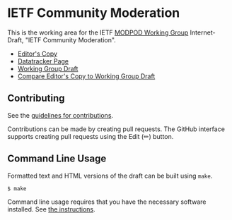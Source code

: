 # IETF Community Moderation

This is the working area for the IETF [MODPOD Working Group](https://datatracker.ietf.org/wg/modpod/documents/) Internet-Draft, "IETF Community Moderation".

* [Editor's Copy](https://larseggert.github.io/draft-ietf-modpod-group-processes/#go.draft-ietf-modpod-group-processes.html)
* [Datatracker Page](https://datatracker.ietf.org/doc/draft-ietf-modpod-group-processes)
* [Working Group Draft](https://datatracker.ietf.org/doc/html/draft-ietf-modpod-group-processes)
* [Compare Editor's Copy to Working Group Draft](https://larseggert.github.io/draft-ietf-modpod-group-processes/#go.draft-ietf-modpod-group-processes.diff)


## Contributing

See the
[guidelines for contributions](https://github.com/larseggert/draft-ietf-modpod-group-processes/blob/main/CONTRIBUTING.md).

Contributions can be made by creating pull requests.
The GitHub interface supports creating pull requests using the Edit (✏) button.


## Command Line Usage

Formatted text and HTML versions of the draft can be built using `make`.

```sh
$ make
```

Command line usage requires that you have the necessary software installed.  See
[the instructions](https://github.com/martinthomson/i-d-template/blob/main/doc/SETUP.md).

